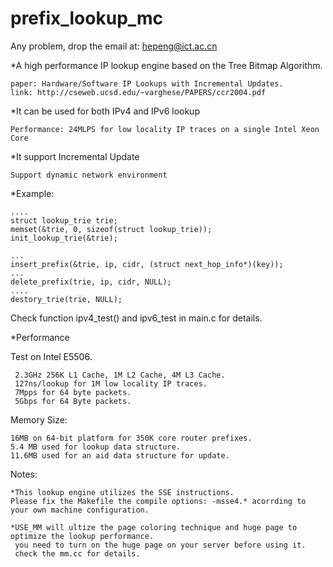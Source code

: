 prefix_lookup_mc
================

Any problem, drop the email at: hepeng@ict.ac.cn

*A high performance IP lookup engine based on the Tree Bitmap Algorithm.

	paper: Hardware/Software IP Lookups with Incremental Updates.
	link: http://cseweb.ucsd.edu/~varghese/PAPERS/ccr2004.pdf

*It can be used for both IPv4 and IPv6 lookup 

	Performance: 24MLPS for low locality IP traces on a single Intel Xeon Core

*It support Incremental Update

	Support dynamic network environment


*Example:

    ....
    struct lookup_trie trie;
    memset(&trie, 0, sizeof(struct lookup_trie));
    init_lookup_trie(&trie);
    
    ...
    insert_prefix(&trie, ip, cidr, (struct next_hop_info*)(key));
    ...
    delete_prefix(trie, ip, cidr, NULL);
    ....
    destory_trie(trie, NULL);
    
    
Check function ipv4_test() and ipv6_test in main.c for details. 


*Performance

Test on Intel E5506.

     2.3GHz 256K L1 Cache, 1M L2 Cache, 4M L3 Cache.
     127ns/lookup for 1M low locality IP traces.
     7Mpps for 64 byte packets.
     5Gbps for 64 Byte packets.
     
Memory Size: 
	
	16MB on 64-bit platform for 350K core router prefixes.
	5.4 MB used for lookup data structure.
	11.6MB used for an aid data structure for update.
     
     
Notes: 
	
	*This lookup engine utilizes the SSE instructions. 
	Please fix the Makefile the compile options: -msse4.* acorrding to your own machine configuration.
	
	*USE_MM will ultize the page coloring technique and huge page to optimize the lookup performance. 
	 you need to turn on the huge page on your server before using it. 
	 check the mm.cc for details. 
